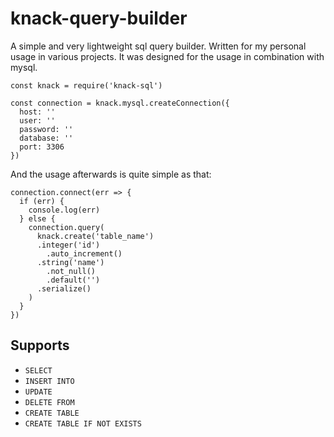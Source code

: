 # knack-query-builder

A simple and very lightweight sql query builder. Written for my
personal usage in various projects. It was designed for the usage
in combination with mysql.

```JS
const knack = require('knack-sql')

const connection = knack.mysql.createConnection({
  host: ''
  user: ''
  password: ''
  database: ''
  port: 3306
})
```

And the usage afterwards is quite simple as that:

```JS
connection.connect(err => {
  if (err) {
    console.log(err)
  } else {
    connection.query(
      knack.create('table_name')
      .integer('id')
        .auto_increment()
      .string('name')
        .not_null()
        .default('')
      .serialize()
    )
  }
})
```

## Supports

- `SELECT`
- `INSERT INTO`
- `UPDATE`
- `DELETE FROM`
- `CREATE TABLE`
- `CREATE TABLE IF NOT EXISTS`
